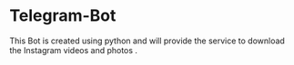 # Telegram-Bot
This Bot is created using python and will provide the service to download the Instagram videos and photos . 
